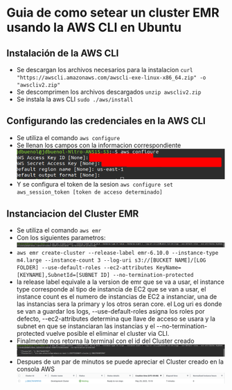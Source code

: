 # Guia de como setear un cluster EMR usando la AWS CLI en Ubuntu

## Instalación de la AWS CLI

- Se descargan los archivos necesarios para la instalacion `curl "https://awscli.amazonaws.com/awscli-exe-linux-x86_64.zip" -o "awscliv2.zip"`
- Se descomprimen los archivos descargados `unzip awscliv2.zip`
- Se instala la aws CLI `sudo ./aws/install`

## Configurando las credenciales en la AWS CLI

- Se utiliza el comando `aws configure`
- Se llenan los campos con la informacion correspondiente
![](./docsImages/awsCli/1.png)
- Y se configura el token de la sesion `aws configure set aws_session_token [token de acceso determinado]`

## Instanciacion del Cluster EMR

- Se utiliza el comando `aws emr`
- Con los siguientes parametros:
![](./docsImages/awsCli/2.png)
- `aws emr create-cluster --release-label emr-6.10.0 --instance-type m4.large --instance-count 3 --log-uri s3://[BUCKET NAME]/[LOG FOLDER] --use-default-roles --ec2-attributes KeyName=[KEYNAME],SubnetId=[SUBNET ID] --no-termination-protected`
- la release label equivale a la version de emr que se va a usar, el instance type corresponde al tipo de instancia de EC2 que se van a usar, el instance count es el numero de instancias de EC2 a instanciar, una de las instancias sera la primary y los otros seran core. el Log uri es donde se van a guardar los logs, --use-default-roles asigna los roles por defecto, --ec2-attributes determina que llave de acceso se usara y la subnet en que se instanciaran las instancias y el --no-termination-protected vuelve posible el eliminar el cluster via CLI.
- Finalmente nos retorna la terminal con el id del Cluster creado
![](./docsImages/awsCli/3.png)
- Despues de un par de minutos se puede apreciar el Cluster creado en la consola AWS
![](./docsImages/awsCli/4.png)